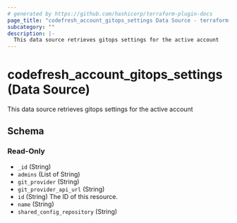```yaml
---
# generated by https://github.com/hashicorp/terraform-plugin-docs
page_title: "codefresh_account_gitops_settings Data Source - terraform-provider-codefresh"
subcategory: ""
description: |-
  This data source retrieves gitops settings for the active account
---
```


# codefresh_account_gitops_settings (Data Source)

This data source retrieves gitops settings for the active account



<!-- schema generated by tfplugindocs -->
## Schema

### Read-Only

- `_id` (String)
- `admins` (List of String)
- `git_provider` (String)
- `git_provider_api_url` (String)
- `id` (String) The ID of this resource.
- `name` (String)
- `shared_config_repository` (String)


